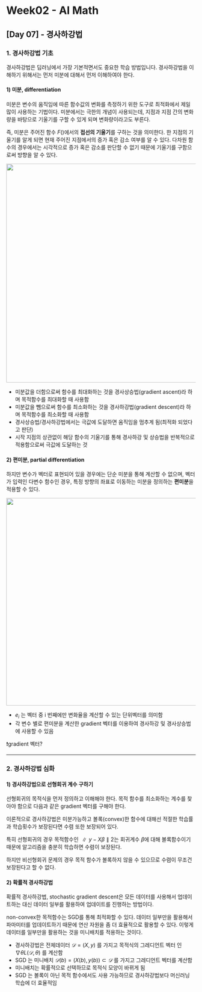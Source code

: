 # Week02 - AI Math

## [Day 07] - 경사하강법

### 1. 경사하강법 기초

경사하강법은 딥러닝에서 가장 기본적면서도 중요한 학습 방법입니다. 경사하강법을 이해하기 위해서는 먼저 미분에 대해서 먼저 이해하여야 한다.

#### 1) 미분, differentiation

미분은 변수의 움직임에 따른 함수값의 변화를 측정하기 위한 도구로 최적화에서 제일 많이 사용하는 기법이다. 미분에서는 극한의 개념이 사용되는데, 지점과 지점 간의 변화량을 바탕으로 기울기를 구할 수 있게 되며 변화량이라고도 부른다.

즉, 미분은 주어진 함수 $F()$에서의 **접선의 기울기**를 구하는 것을 의미한다. 한 지점의 기울기를 알게 되면 현재 주어진 지점에서의 증가 혹은 감소 여부를 알 수 있다. 다차원 함수의 경우에서는 시각적으로 증가 혹은 감소를 판단할 수 없기 때문에 기울기를 구함으로써 방향을 알 수 있다.

<image src = https://user-images.githubusercontent.com/48677363/105835107-b9ec1e80-600e-11eb-811c-55677804081f.png width= 580>

  - 미분값을 더함으로써 함수를 최대화하는 것을 경사상승법(gradient ascent)라 하며 목적함수를 최대화할 때 사용함
  - 미분값을 뺌으로써 함수를 최소화하는 것을 경사하강법(gradient descent)라 하며 목적함수를 최소화할 때 사용함
  - 경사상승법/경사하강법에서는 극값에 도달하면 움직임을 멈추게 됨(최적화 되었다고 판단)
  - 시작 지점의 상관없이 해당 함수의 기울기를 통해 경사하강 및 상승법을 반복적으로 적용함으로써 극값에 도달하는 것

#### 2) 편미분, partial differentiation

하지만 변수가 벡터로 표현되어 있을 경우에는 단순 미분을 통해 계산할 수 없으며, 벡터가 입력인 다변수 함수인 경우, 특정 방향의 좌표로 이동하는 미분을 정의하는 **편미분**을 적용할 수 있다.

<image src = https://user-images.githubusercontent.com/48677363/105836598-bf4a6880-6010-11eb-9c6c-c33f7ae031a3.png width = 550>

  - $e_i$ 는 벡터 중 i 번째에만 변화율을 계산할 수 있는 단위벡터를 의미함
  - 각 변수 별로 편미분을 계산한 gradient 벡터를 이용하여 경사하강 및 경사상승법에 사용할 수 있음

❗️gradient 벡터?

-----------

### 2. 경사하강법 심화

#### 1) 경사하강법으로 선형회귀 계수 구하기

선형회귀의 목적식을 먼저 정의하고 이해해야 한다. 목적 함수를 최소화하는 계수를 찾아야 함으로 다음과 같은 gradient 벡터를 구해야 한다.



이론적으로 경사하강법은 미분가능하고 볼록(convex)한 함수에 대해선 적절한 학습률과 학습횟수가 보장된다면 수렴 또한 보장되어 있다.

특히 선형회귀의 경우 목적함수인 $∥y − Xβ∥2$는 회귀계수 $β$에 대해 볼록함수이기 때문에 알고리즘을 충분히 학습하면 수렴이 보장된다.

하지만 비선형회귀 문제의 경우 목적 함수가 볼록하지 않을 수 있으므로 수렴이 무조건 보장된다고 할 수 없다.


#### 2) 확률적 경사하강법

확률적 경사하강법, stochastic gradient descent은 모든 데이터를 사용해서 업데이트하는 대신 데이터 일부를 활용하여 업데이트를 진행하는 방법이다.

non-convex한 목적함수는 SGD를 통해 최적화할 수 있다. 데이터 일부만을 활용해서 파마미터를 업데이트하기 때문에 연산 자원을 좀 더 효율적으로 활용할 수 있다.
이렇게 데이터를 일부만을 활용하는 것을 미니배치를 적용하는 것이다. 

  - 경사하강법은 전체데이터 $𝒟 = (X, y)$ 를 가지고 목적식의 그레디언트 벡터 인 $∇θL(𝒟,θ)$ 를 계산함
  - SGD 는 미니배치 $𝒟(b) = (X(b), y(b)) ⊂ 𝒟$ 를 가지고 그레디언트 벡터를 계산함
  - 미니배치는 확률적으로 선택하므로 목적식 모양이 바뀌게 됨
  - SGD 는 볼록이 아닌 목적 함수에서도 사용 가능하므로 경사하강법보다 머신러닝 학습에 더 효율적임
